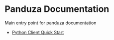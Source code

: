 # Panduza Documentation
Main entry point for panduza documentation


- [Python Client Quick Start](pyc/quick.md)


